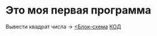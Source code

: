 


# Это моя первая программа
Вывести квадрат числа → [<Блок-схема](Seminar01/EX01/diagram.drawio.png) [КОД](Seminar01/EX01/Program.cs)